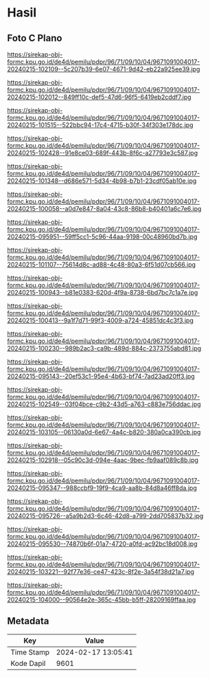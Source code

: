 # Hasil

## Foto C Plano

https://sirekap-obj-formc.kpu.go.id/de4d/pemilu/pdpr/96/71/09/10/04/9671091004017-20240215-102109--5c207b39-6e07-4671-9d42-eb22a925ee39.jpg

https://sirekap-obj-formc.kpu.go.id/de4d/pemilu/pdpr/96/71/09/10/04/9671091004017-20240215-102012--849ff10c-def5-47d6-96f5-6419eb2cddf7.jpg

https://sirekap-obj-formc.kpu.go.id/de4d/pemilu/pdpr/96/71/09/10/04/9671091004017-20240215-101515--522bbc94-17c4-4715-b30f-34f303e178dc.jpg

https://sirekap-obj-formc.kpu.go.id/de4d/pemilu/pdpr/96/71/09/10/04/9671091004017-20240215-102428--91e8ce03-689f-443b-8f6c-a27793e3c587.jpg

https://sirekap-obj-formc.kpu.go.id/de4d/pemilu/pdpr/96/71/09/10/04/9671091004017-20240215-101348--d686e571-5d34-4b98-b7b1-23cdf05ab10e.jpg

https://sirekap-obj-formc.kpu.go.id/de4d/pemilu/pdpr/96/71/09/10/04/9671091004017-20240215-100058--a0d7e847-8a04-43c8-86b8-b40401a6c7e6.jpg

https://sirekap-obj-formc.kpu.go.id/de4d/pemilu/pdpr/96/71/09/10/04/9671091004017-20240215-095951--59ff5cc1-5c96-44aa-9198-00c48960bd7b.jpg

https://sirekap-obj-formc.kpu.go.id/de4d/pemilu/pdpr/96/71/09/10/04/9671091004017-20240215-101107--75614d8c-ad88-4c48-80a3-6f51d07cb566.jpg

https://sirekap-obj-formc.kpu.go.id/de4d/pemilu/pdpr/96/71/09/10/04/9671091004017-20240215-100943--b81e0383-620d-4f9a-8738-6bd7bc7c1a7e.jpg

https://sirekap-obj-formc.kpu.go.id/de4d/pemilu/pdpr/96/71/09/10/04/9671091004017-20240215-100413--9a1f7d71-99f3-4009-a724-45851dc4c3f3.jpg

https://sirekap-obj-formc.kpu.go.id/de4d/pemilu/pdpr/96/71/09/10/04/9671091004017-20240215-100230--989b2ac3-ca9b-489d-884c-2373755abd81.jpg

https://sirekap-obj-formc.kpu.go.id/de4d/pemilu/pdpr/96/71/09/10/04/9671091004017-20240215-095143--20ef53c1-95e4-4b63-bf74-7ad23ad20ff3.jpg

https://sirekap-obj-formc.kpu.go.id/de4d/pemilu/pdpr/96/71/09/10/04/9671091004017-20240215-102549--03f04bce-c9b2-43d5-a763-c883e756ddac.jpg

https://sirekap-obj-formc.kpu.go.id/de4d/pemilu/pdpr/96/71/09/10/04/9671091004017-20240215-103105--06130a0d-6e67-4a4c-b820-380a0ca390cb.jpg

https://sirekap-obj-formc.kpu.go.id/de4d/pemilu/pdpr/96/71/09/10/04/9671091004017-20240215-102918--05c90c3d-094e-4aac-9bec-fb9aaf089c8b.jpg

https://sirekap-obj-formc.kpu.go.id/de4d/pemilu/pdpr/96/71/09/10/04/9671091004017-20240215-095347--988ccbf9-19f9-4ca9-aa8b-84d8a46ff8da.jpg

https://sirekap-obj-formc.kpu.go.id/de4d/pemilu/pdpr/96/71/09/10/04/9671091004017-20240215-095726--a5a9b2d3-6c46-42d8-a799-2dd705837b32.jpg

https://sirekap-obj-formc.kpu.go.id/de4d/pemilu/pdpr/96/71/09/10/04/9671091004017-20240215-095530--74870b6f-01a7-4720-a0fd-ac92bc18d008.jpg

https://sirekap-obj-formc.kpu.go.id/de4d/pemilu/pdpr/96/71/09/10/04/9671091004017-20240215-103221--92f77e36-ce47-423c-8f2e-3a54f38d21a7.jpg

https://sirekap-obj-formc.kpu.go.id/de4d/pemilu/pdpr/96/71/09/10/04/9671091004017-20240215-104000--90564e2e-365c-45bb-b5ff-28209169ffaa.jpg


## Metadata

| Key        | Value               |
| ---------- | ------------------- |
| Time Stamp | 2024-02-17 13:05:41 |
| Kode Dapil | 9601                |



